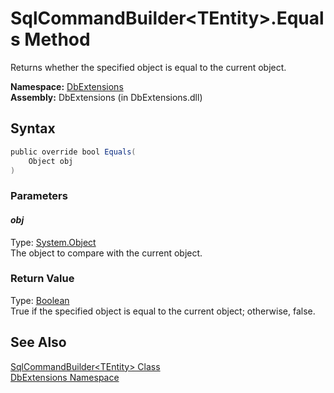 SqlCommandBuilder&lt;TEntity>.Equals Method
===========================================
Returns whether the specified object is equal to the current object.

**Namespace:** [DbExtensions][1]  
**Assembly:** DbExtensions (in DbExtensions.dll)

Syntax
------

```csharp
public override bool Equals(
	Object obj
)
```

### Parameters

#### *obj*
Type: [System.Object][2]  
The object to compare with the current object.

### Return Value
Type: [Boolean][3]  
True if the specified object is equal to the current object; otherwise, false.

See Also
--------
[SqlCommandBuilder&lt;TEntity> Class][4]  
[DbExtensions Namespace][1]  

[1]: ../README.md
[2]: http://msdn.microsoft.com/en-us/library/e5kfa45b
[3]: http://msdn.microsoft.com/en-us/library/a28wyd50
[4]: README.md